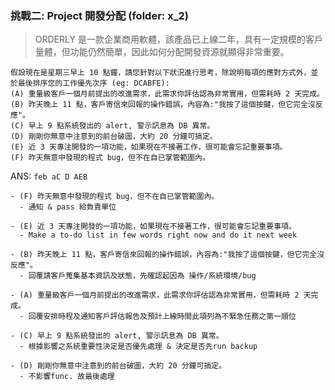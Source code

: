 ### 挑戰二: Project 開發分配 (folder: x_2)
> ORDERLY 是一款企業商用軟體，該產品已上線二年，具有一定規模的客戶量體，但功能仍然簡單，因此如何分配開發資源就顯得非常重要。
```
假設現在是星期三早上 10 點鐘，請您針對以下狀況進行思考，除說明每項的應對方式外，並於最後排序您的工作優先次序 (eg: DCABFE):
(A) 重量級客戶一個月前提出的改進需求，此需求你評估認為非常實用，但需耗時 2 天完成。
(B) 昨天晚上 11 點，客戶寄信來回報的操作錯誤，內容為:"我按了這個按鍵，但它完全沒反應"。
(C) 早上 9 點系統發出的 alert, 警示訊息為 DB 異常。
(D) 剛剛你無意中注意到的前台破圖，大約 20 分鐘可搞定。
(E) 近 3 天專注開發的一項功能，如果現在不接著工作，很可能會忘記重要事項。
(F) 昨天無意中發現的程式 bug，但不在自已掌管範圍內。
```


ANS: `feb aC D AEB`
```
- (F) 昨天無意中發現的程式 bug，但不在自已掌管範圍內。
  - 通知 & pass 給負責單位

- (E) 近 3 天專注開發的一項功能，如果現在不接著工作，很可能會忘記重要事項。
  - Make a to-do list in few words right now and do it next week

- (B) 昨天晚上 11 點，客戶寄信來回報的操作錯誤，內容為:"我按了這個按鍵，但它完全沒反應"。
  - 回覆請客戶蒐集基本資訊及狀態，先確認起因為 操作/系統環境/bug

- (A) 重量級客戶一個月前提出的改進需求，此需求你評估認為非常實用，但需耗時 2 天完成。
  - 回覆安排時程及通知客戶評估報告及預計上線時間此項列為不緊急任務之第一順位

- (C) 早上 9 點系統發出的 alert, 警示訊息為 DB 異常。
  - 根據影響之系統重要性決定是否優先處理 & 決定是否先run backup

- (D) 剛剛你無意中注意到的前台破圖，大約 20 分鐘可搞定。
  - 不影響func. 故最後處理
```

